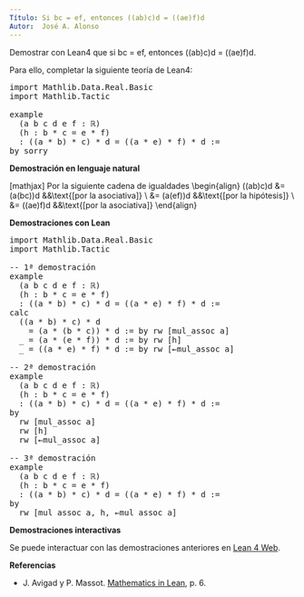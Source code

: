 ```yaml
---
Título: Si bc = ef, entonces ((ab)c)d = ((ae)f)d
Autor:  José A. Alonso
---
```


Demostrar con Lean4 que si bc = ef, entonces ((ab)c)d = ((ae)f)d.

Para ello, completar la siguiente teoría de Lean4:

<pre lang="lean">
import Mathlib.Data.Real.Basic
import Mathlib.Tactic

example
  (a b c d e f : ℝ)
  (h : b * c = e * f)
  : ((a * b) * c) * d = ((a * e) * f) * d :=
by sorry
</pre>
<!--more-->

<b>Demostración en lenguaje natural</b>

[mathjax]
Por la siguiente cadena de igualdades
\begin{align}
   ((ab)c)d
   &= (a(bc))d    &&\text{[por la asociativa]} \\
   &= (a(ef))d    &&\text{[por la hipótesis]}  \\
   &= ((ae)f)d    &&\text{[por la asociativa]}
\end{align}

<b>Demostraciones con Lean</b>

<pre lang="lean">
import Mathlib.Data.Real.Basic
import Mathlib.Tactic

-- 1ª demostración
example
  (a b c d e f : ℝ)
  (h : b * c = e * f)
  : ((a * b) * c) * d = ((a * e) * f) * d :=
calc
  ((a * b) * c) * d
    = (a * (b * c)) * d := by rw [mul_assoc a]
  _ = (a * (e * f)) * d := by rw [h]
  _ = ((a * e) * f) * d := by rw [←mul_assoc a]

-- 2ª demostración
example
  (a b c d e f : ℝ)
  (h : b * c = e * f)
  : ((a * b) * c) * d = ((a * e) * f) * d :=
by
  rw [mul_assoc a]
  rw [h]
  rw [←mul_assoc a]

-- 3ª demostración
example
  (a b c d e f : ℝ)
  (h : b * c = e * f)
  : ((a * b) * c) * d = ((a * e) * f) * d :=
by
  rw [mul_assoc a, h, ←mul_assoc a]
</pre>

<b>Demostraciones interactivas</b>

Se puede interactuar con las demostraciones anteriores en <a href="https://lean.math.hhu.de/#url=https://raw.githubusercontent.com/jaalonso/Calculemus2/main/src/Si_bc_eq_ef_entonces_((ab)c)d_eq_((ae)f)d.lean" rel="noopener noreferrer" target="_blank">Lean 4 Web</a>.

<b>Referencias</b>

<ul>
<li> J. Avigad y P. Massot. <a href="https://bit.ly/3U4UjBk">Mathematics in Lean</a>, p. 6.</li>
</ul>
